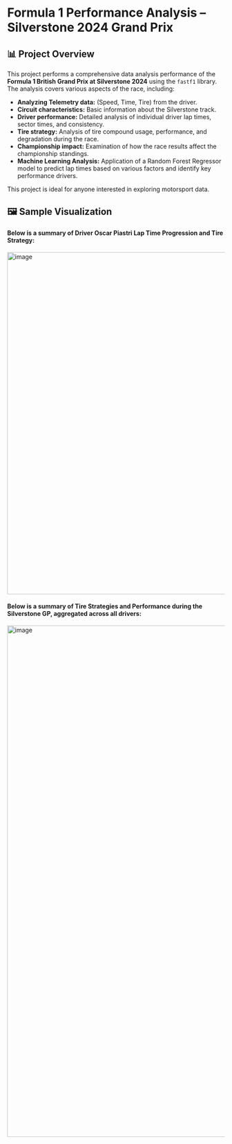 #  Formula 1 Performance Analysis – Silverstone 2024 Grand Prix

## 📊 Project Overview

This project performs a comprehensive data analysis performance of the **Formula 1 British Grand Prix at Silverstone 2024** using the `fastf1` library. The analysis covers various aspects of the race, including:

-   **Analyzing Telemetry data:** (Speed, Time, Tire) from the driver.
-   **Circuit characteristics:** Basic information about the Silverstone track.
-   **Driver performance:** Detailed analysis of individual driver lap times, sector times, and consistency.
-   **Tire strategy:** Analysis of tire compound usage, performance, and degradation during the race.
-   **Championship impact:** Examination of how the race results affect the championship standings.
-   **Machine Learning Analysis:** Application of a Random Forest Regressor model to predict lap times based on various factors and identify key performance drivers.

This project is ideal for anyone interested in exploring motorsport data.


## 🖼️ Sample Visualization
#### Below is a summary of Driver Oscar Piastri Lap Time Progression and Tire Strategy:

  <img width="1389" height="790" alt="image" src="https://github.com/user-attachments/assets/aa5168bb-a67b-4fc0-b848-4a9a651e6071" />


#### Below is a summary of Tire Strategies and Performance during the Silverstone GP, aggregated across all drivers:

  <img width="1589" height="1181" alt="image" src="https://github.com/user-attachments/assets/4c09adc8-5d41-44fb-95a7-192e8aa44b3d" />
